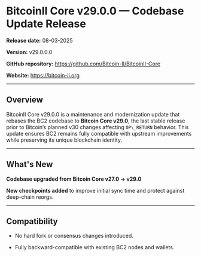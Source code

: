 

# BitcoinII Core v29.0.0 — Codebase Update Release



**Release date:**  08-03-2025

**Version:** v29.0.0.0

**GitHub repository:** https://github.com/Bitcoin-II/BitcoinII-Core

**Website:** https://bitcoin-ii.org



---



## Overview



BitcoinII Core v29.0.0 is a maintenance and modernization update that rebases the BC2 codebase to **Bitcoin Core v29.0**, the last stable release prior to Bitcoin’s planned v30 changes affecting `OP\_RETURN` behavior. This update ensures BC2 remains fully compatible with upstream improvements while preserving its unique blockchain identity.



---



## What's New



**Codebase upgraded from Bitcoin Core v27.0 → v29.0**

**New checkpoints added** to improve initial sync time and protect against deep-chain reorgs.



---



## Compatibility



* No hard fork or consensus changes introduced.

* Fully backward-compatible with existing BC2 nodes and wallets.



